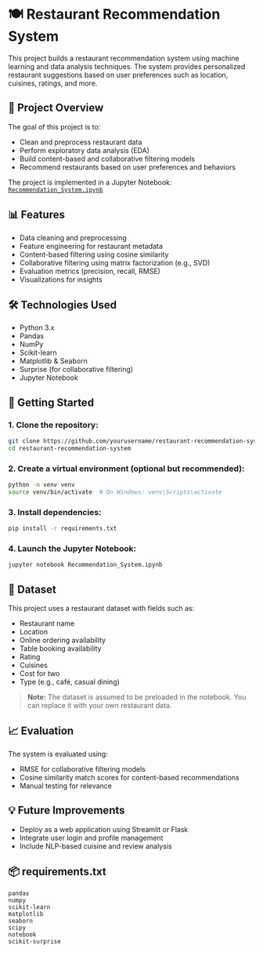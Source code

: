 
# 🍽️ Restaurant Recommendation System

This project builds a restaurant recommendation system using machine learning and data analysis techniques. The system provides personalized restaurant suggestions based on user preferences such as location, cuisines, ratings, and more.

## 📘 Project Overview

The goal of this project is to:
- Clean and preprocess restaurant data
- Perform exploratory data analysis (EDA)
- Build content-based and collaborative filtering models
- Recommend restaurants based on user preferences and behaviors

The project is implemented in a Jupyter Notebook: [`Recommendation_System.ipynb`](Recommendation_System.ipynb)

## 📊 Features

- Data cleaning and preprocessing
- Feature engineering for restaurant metadata
- Content-based filtering using cosine similarity
- Collaborative filtering using matrix factorization (e.g., SVD)
- Evaluation metrics (precision, recall, RMSE)
- Visualizations for insights

## 🛠️ Technologies Used

- Python 3.x
- Pandas
- NumPy
- Scikit-learn
- Matplotlib & Seaborn
- Surprise (for collaborative filtering)
- Jupyter Notebook

## 🚀 Getting Started

### 1. Clone the repository:
```bash
git clone https://github.com/yourusername/restaurant-recommendation-system.git
cd restaurant-recommendation-system
```

### 2. Create a virtual environment (optional but recommended):
```bash
python -m venv venv
source venv/bin/activate  # On Windows: venv\Scripts\activate
```

### 3. Install dependencies:
```bash
pip install -r requirements.txt
```

### 4. Launch the Jupyter Notebook:
```bash
jupyter notebook Recommendation_System.ipynb
```

## 📁 Dataset

This project uses a restaurant dataset with fields such as:
- Restaurant name
- Location
- Online ordering availability
- Table booking availability
- Rating
- Cuisines
- Cost for two
- Type (e.g., café, casual dining)

> **Note:** The dataset is assumed to be preloaded in the notebook. You can replace it with your own restaurant data.

## 📈 Evaluation

The system is evaluated using:
- RMSE for collaborative filtering models
- Cosine similarity match scores for content-based recommendations
- Manual testing for relevance

## 💡 Future Improvements

- Deploy as a web application using Streamlit or Flask
- Integrate user login and profile management
- Include NLP-based cuisine and review analysis

## 📦 requirements.txt

```
pandas
numpy
scikit-learn
matplotlib
seaborn
scipy
notebook
scikit-surprise
```
